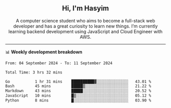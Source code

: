 <h2 align="center">Hi, I'm Hasyim</h2>

<p align="center">A computer science student who aims to become a full-stack web developer and has a great curiosity to learn new things. I’m currently learning backend development using JavaScript and Cloud Engineer with AWS.</p>

---

📊 **Weekly development breakdown**

<!--START_SECTION:waka-->

```txt
From: 04 September 2024 - To: 11 September 2024

Total Time: 3 hrs 32 mins

Go           1 hr 31 mins    ██████████▓░░░░░░░░░░░░░░   43.01 %
Bash         45 mins         █████▒░░░░░░░░░░░░░░░░░░░   21.22 %
Markdown     43 mins         █████░░░░░░░░░░░░░░░░░░░░   20.52 %
JavaScript   10 mins         █▒░░░░░░░░░░░░░░░░░░░░░░░   05.12 %
Python       8 mins          █░░░░░░░░░░░░░░░░░░░░░░░░   03.90 %
```

<!--END_SECTION:waka-->


<!-- - You can reach me on **hasyim11c@gmail.com** -->
